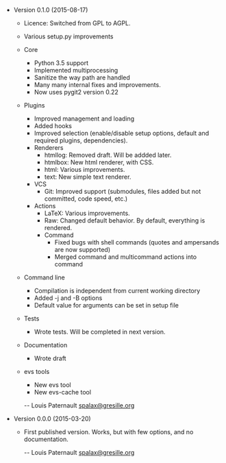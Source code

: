 * Version 0.1.0 (2015-08-17)

  * Licence: Switched from GPL to AGPL.
  * Various setup.py improvements
  * Core
    * Python 3.5 support
    * Implemented multiprocessing
    * Sanitize the way path are handled
    * Many many internal fixes and improvements.
    * Now uses pygit2 version 0.22
  * Plugins
    * Improved management and loading
    * Added hooks
    * Improved selection (enable/disable setup options, default and required plugins, dependencies).
    * Renderers
      * htmllog: Removed draft. Will be addded later.
      * htmlbox: New html renderer, with CSS.
      * html: Various improvements.
      * text: New simple text renderer.
    * VCS
      * Git: Improved support (submodules, files added but not committed, code speed, etc.)
    * Actions
      * LaTeX: Various improvements.
      * Raw: Changed default behavior. By default, everything is rendered.
      * Command
        * Fixed bugs with shell commands (quotes and ampersands are now supported)
        * Merged command and multicommand actions into command
  * Command line
    * Compilation is independent from current working directory
    * Added -j and -B options
    * Default value for arguments can be set in setup file
  * Tests
    * Wrote tests. Will be completed in next version.
  * Documentation
    * Wrote draft
  * evs tools
    * New evs tool
    * New evs-cache tool

    -- Louis Paternault <spalax@gresille.org>

* Version 0.0.0 (2015-03-20)

  * First published version. Works, but with few options, and no documentation.

    -- Louis Paternault <spalax@gresille.org>
